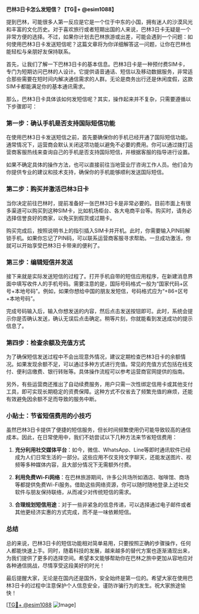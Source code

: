 **巴林3日卡怎么发短信？【TG💪+ @esim1088】**

提到巴林，可能很多人第一反应是它是一个位于中东的小国，拥有迷人的沙漠风光和丰富的文化历史。对于喜欢旅行或者短期出国的人来说，巴林3日卡无疑是一个非常方便的选择。不过，如果你计划去巴林旅游或出差，可能会遇到一个问题：如何使用巴林3日卡发送短信呢？这篇文章将为你详细解答这一问题，让你在巴林也能轻松与亲朋好友保持联系。

首先，让我们了解一下巴林3日卡的基本信息。巴林3日卡是一种预付费SIM卡，专门为短期访问巴林的人设计。它提供语音通话、短信以及移动数据服务，非常适合那些需要在短时间内解决通信需求的人群。无论是商务出行还是休闲度假，这款SIM卡都能满足你的基本通讯需求。

那么，巴林3日卡具体该如何发短信呢？其实，操作起来并不复杂，只需要遵循以下步骤即可：

### 第一步：确认手机是否支持国际短信功能

在使用巴林3日卡发送短信之前，首先要确保你的手机已经开通了国际短信功能。通常情况下，运营商会默认关闭这项功能以避免不必要的费用。你可以通过拨打运营商客服热线来查询自己的手机是否支持国际短信，并根据客服的指导进行设置。

如果不确定具体的操作方法，也可以直接前往当地营业厅咨询工作人员。他们会为你提供专业的建议和技术支持，确保你的手机能够顺利发送国际短信。

### 第二步：购买并激活巴林3日卡

当你决定前往巴林时，提前准备好一张巴林3日卡是非常必要的。目前市面上有很多渠道可以购买到这种SIM卡，比如机场柜台、各大电商平台等。购买时，请务必选择信誉良好的商家，以免买到假货或过期卡。

购买完成后，按照说明书上的指引插入SIM卡并开机。此时，你需要输入PIN码解锁手机。如果你忘记了PIN码，可以联系运营商客服寻求帮助。一旦成功激活，你就可以开始享受巴林3日卡带来的便利了。

### 第三步：编辑短信并发送

接下来就是实际发送短信的过程了。打开手机自带的短信应用程序，在新建消息界面中填写收件人的手机号码。需要注意的是，国际号码格式一般为“国家代码+区号+本地号码”。例如，如果你想给中国的朋友发短信，号码格式应为“+86+区号+本地号码”。

完成号码输入后，输入你想发送的内容，然后点击发送按钮即可。此时，系统会提示你是否确认发送，确认无误后点击确定。稍等片刻，你就能看到发送成功的提示信息了。

### 第四步：检查余额及充值方式

为了确保短信发送过程中不会出现意外情况，建议定期检查巴林3日卡的余额情况。如果发现余额不足，可以通过多种方式进行充值。常见的充值方式包括在线支付、便利店缴费、银行转账等。具体操作流程可以参考运营商官网提供的指南。

另外，有些运营商还推出了自动续费服务，用户只需一次性绑定信用卡或其他支付工具，即可实现长期稳定的资费保障。这种方式不仅省去了频繁充值的麻烦，还能有效避免因余额不足而导致的服务中断。

### 小贴士：节省短信费用的小技巧

虽然巴林3日卡提供了便捷的短信服务，但长时间频繁使用仍可能导致较高的通信成本。因此，在日常使用中，我们不妨尝试以下几种方法来节省短信费用：

1. **充分利用社交媒体平台**：如今，微信、WhatsApp、Line等即时通讯软件已经成为人们日常生活的一部分。这些应用不仅支持文字聊天，还能发送图片、视频等多种媒体内容，且大部分情况下无需额外付费。
   
2. **利用免费Wi-Fi网络**：在巴林旅游期间，许多公共场所如酒店、咖啡馆、商场等都提供免费Wi-Fi服务。借助这些网络资源，你可以随时随地登录上述社交软件与朋友保持联络，从而减少对传统短信的需求。

3. **合理规划短信用途**：对于一些非紧急的信息传递，可以选择通过电子邮件或者其他更经济实惠的方式完成，而不是一味依赖短信。

### 总结

总的来说，巴林3日卡的短信功能相对简单易用，只要按照正确的步骤操作，任何人都能快速上手。同时，随着科技的发展，越来越多的替代方案也逐渐涌现出来，为我们提供了更多的选择空间。希望本文能够帮助你在巴林之旅中更加从容地应对各种通信挑战，尽情享受这段美好的时光！

最后提醒大家，无论是在国内还是国外，安全始终是第一位的。希望大家在使用巴林3日卡的过程中注意保护个人信息安全，谨防诈骗行为的发生。祝大家旅途愉快！

[[TG💪+ @esim1088](https://t.me/s/esim1088) ![Image](https://i.postimg.cc/4NQfJmqS/Snipaste-2025-05-13-00-14-12.png)]